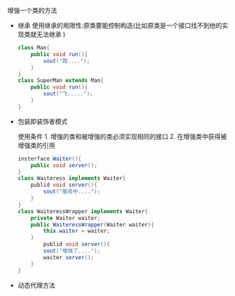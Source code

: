 增强一个类的方法

+ 继承   使用继承的局限性:原类要能控制构造(比如原类是一个接口找不到他的实现类就无法继承 )

  ```java
  class Man{
      public void run(){
          sout("跑....");
      } 
  }
  class SuperMan extends Man{
      public void run(){
          sout("飞.....");
      }
  } 
  ```

+ 包装即装饰者模式

  使用条件 1. 增强的类和被增强的类必须实现相同的接口    2. 在增强类中获得被增强类的引用

  ```java
  insterface Waiter(){
      public void server();
  }
  class Waiteress implements Waiter{
      publid void server(){
          sout("服务中....");
      }
  }
  class WaiteressWrapper implements Waiter{
      private Waiter waiter;
      public WaiteressWrapper(Waiter waiter){
          this.waiter = waiter;
      }
          publid void server(){
          sout("增强了....");
          waiter.server();
      }
  }
  ```

+ 动态代理方法

  
